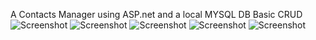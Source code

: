 A Contacts Manager using ASP.net and a local MYSQL DB
Basic CRUD
![Screenshot](ContactsManager\ReadmeImages\ss1.png)
![Screenshot](ContactsManager\ReadmeImages\ss2.png)
![Screenshot](ContactsManager\ReadmeImages\ss3.png)
![Screenshot](ContactsManager\ReadmeImages\ss4.png)
![Screenshot](ContactsManager\ReadmeImages\ss5.png)
